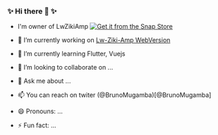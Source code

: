### ✨ Hi there 👋 ✨  

 
- I'm owner of LwZikiAmp 
  [![Get it from the Snap Store](https://snapcraft.io/static/images/badges/en/snap-store-black.svg)](https://snapcraft.io/lw-ziki-amp)

- 🔭 I’m currently working on [Lw-Ziki-Amp WebVersion](https://lw-web.netlify.app/)
- 🌱 I’m currently learning Flutter, Vuejs
- 👯 I’m looking to collaborate on ...
- 💬 Ask me about ...
- 📫 You can reach on twiter (@BrunoMugamba)[@BrunoMugamba]
- 😄 Pronouns: ...
- ⚡ Fun fact: ...
